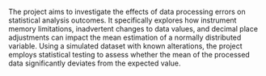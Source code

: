 The project aims to investigate the effects of data processing errors on statistical analysis outcomes. It specifically explores how instrument memory limitations, inadvertent changes to data values, and decimal place adjustments can impact the mean estimation of a normally distributed variable. Using a simulated dataset with known alterations, the project employs statistical testing to assess whether the mean of the processed data significantly deviates from the expected value.

